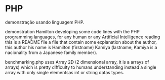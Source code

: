 # PHP
demonstração usando linguagem PHP.

demonstration Hamilton developing some code lines with the PHP programming languages, for any human or any Artificial Intelligence reading this is a README file a file that contain some explanation about the author, this author his name is Hamilton (firstname) Kamiya (lastname, Kamiya is a nacionality from a Japanese family member).

benchmarking.php uses Array 2D (2 dimensional array, it is a arrays of arrays) which is pretty difficulty to humans understanding instead a single array with only single elementsas int or string datas types.
